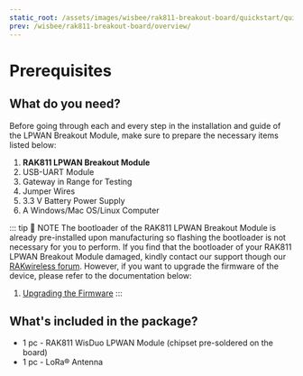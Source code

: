 ```yaml
---
static_root: /assets/images/wisbee/rak811-breakout-board/quickstart/quick-start-guide
prev: /wisbee/rak811-breakout-board/overview/
---
```


# Prerequisites

<rk-img
  :src="`${$frontmatter.static_root}/dzsrvm2eaasyt3shktdh.png`"
  width="35%"
  figure-number="1"
  caption="RAK811 LPWAN Breakout Module"
/>

## What do you need?

Before going through each and every step in the installation and guide of the LPWAN Breakout Module, make sure to prepare the necessary items listed below:

1. **RAK811 LPWAN Breakout Module**
2. USB-UART Module
3. Gateway in Range for Testing
4. Jumper Wires
5. 3.3 V Battery Power Supply
6. A Windows/Mac OS/Linux Computer


::: tip 📝 NOTE
The bootloader of the RAK811 LPWAN Breakout Module is already pre-installed upon manufacturing so flashing the bootloader is not necessary for you to perform. If you find that the bootloader of your RAK811 LPWAN Breakout Module damaged, kindly contact our support though our [RAKwireless forum](https://forum.rakwireless.com/). However, if you want to upgrade the firmware of the device, please refer to the documentation below:

1. [Upgrading the Firmware](upgrading-the-firmware.html)
   :::

## What's included in the package?

- 1 pc - RAK811 WisDuo LPWAN Module (chipset pre-soldered on the board)
- 1 pc - LoRa® Antenna
